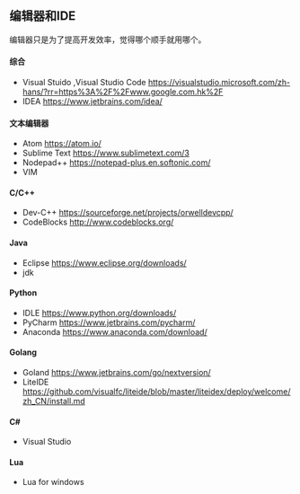 ## 编辑器和IDE  
编辑器只是为了提高开发效率，觉得哪个顺手就用哪个。  
#### 综合  
- Visual Stuido ,Visual Studio Code <https://visualstudio.microsoft.com/zh-hans/?rr=https%3A%2F%2Fwww.google.com.hk%2F>  
- IDEA <https://www.jetbrains.com/idea/>  
#### 文本编辑器  
- Atom <https://atom.io/>  
- Sublime Text <https://www.sublimetext.com/3>  
- Nodepad++ <https://notepad-plus.en.softonic.com/>  
- VIM
#### C/C++  
- Dev-C++ <https://sourceforge.net/projects/orwelldevcpp/>  
- CodeBlocks <http://www.codeblocks.org/>  
#### Java  
- Eclipse <https://www.eclipse.org/downloads/>  
- jdk  
#### Python  
- IDLE <https://www.python.org/downloads/>  
- PyCharm <https://www.jetbrains.com/pycharm/>   
- Anaconda <https://www.anaconda.com/download/>  
#### Golang  
- Goland <https://www.jetbrains.com/go/nextversion/>  
- LiteIDE <https://github.com/visualfc/liteide/blob/master/liteidex/deploy/welcome/zh_CN/install.md>  
#### C#  
- Visual Studio  
#### Lua  
- Lua for windows  
